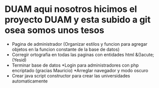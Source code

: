 # DUAM aqui nosotros hicimos el proyecto DUAM y esta subido a git osea somos unos tesos
* Pagina de administrador (Organizar estilos y funcion para agregar objetos en la funcion constante de la base de datos)
* Corregir ortografia en todas las paginas con entidades html &()acute; (Yesid)
* Terminar base de datos
*Login para administradores con php encriptado (gracias Mauricio)
*Arreglar navegador y modo oscuro
* Crear java script constructor para crear las universidades automaticamente

